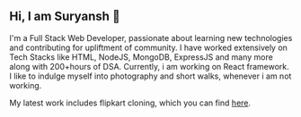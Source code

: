### <h2>Hi, I am Suryansh 👋 </h2>

I'm a Full Stack Web Developer, passionate about learning new technologies and contributing for upliftment of community. I have worked extensively on Tech Stacks like HTML, NodeJS, MongoDB, ExpressJS and many more along with 200+hours of DSA. Currently, i am working on React framework. I like to indulge myself into photography and short walks, whenever i am not working. 


My latest work includes flipkart cloning, which you can find [here](https://github.com/vasukomuravelli/Flipkart_Backend).



